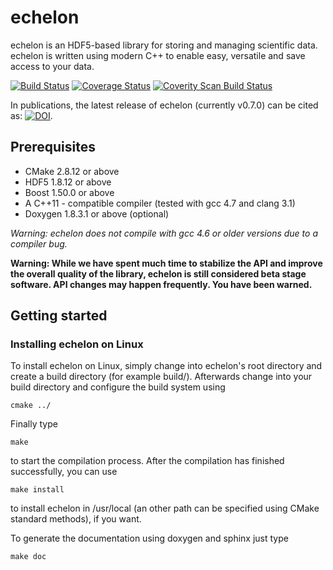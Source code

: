 echelon
=======

echelon is an HDF5-based library for storing and managing scientific data.
echelon is written using modern C++ to enable easy, versatile and save access to your data.

[![Build Status](https://travis-ci.org/qbb-project/echelon.svg)](https://travis-ci.org/qbb-project/echelon)
[![Coverage Status](https://img.shields.io/coveralls/qbb-project/echelon.svg)](https://coveralls.io/r/qbb-project/echelon?branch=master)
[![Coverity Scan Build Status](https://scan.coverity.com/projects/6506/badge.svg)](https://scan.coverity.com/projects/qbb-project-echelon)

In publications, the latest release of echelon (currently v0.7.0) can
be cited as: [![DOI](https://zenodo.org/badge/13184/qbb-project/echelon.svg)](http://dx.doi.org/10.5281/zenodo.17862).

Prerequisites
-------------

- CMake 2.8.12 or above
- HDF5 1.8.12 or above
- Boost 1.50.0 or above
- A C++11 - compatible compiler (tested with gcc 4.7 and clang 3.1)
- Doxygen 1.8.3.1 or above (optional)

*Warning: echelon does not compile with gcc 4.6 or older versions due to a compiler bug.*

**Warning: While we have spent much time to stabilize the API and improve the overall quality of the library,
           echelon is still considered beta stage software. API changes may happen frequently. You have been warned.**

Getting started
---------------

### Installing echelon on Linux

To install echelon on Linux, simply change into echelon's root directory
and create a build directory (for example build/).
Afterwards change into your build directory and configure the build system
using
~~~~~~~~~~~~~~~~~{.bash}
cmake ../
~~~~~~~~~~~~~~~~~
Finally type
~~~~~~~~~~~~~~~~~{.bash}
make
~~~~~~~~~~~~~~~~~
to start the compilation process.
After the compilation has finished successfully, you can use
~~~~~~~~~~~~~~~~~{.bash}
make install
~~~~~~~~~~~~~~~~~
to install echelon in /usr/local (an other path can be specified using CMake standard methods), if you want.

To generate the documentation using doxygen and sphinx just type
~~~~~~~~~~~~~~~~~{.bash}
make doc
~~~~~~~~~~~~~~~~~
